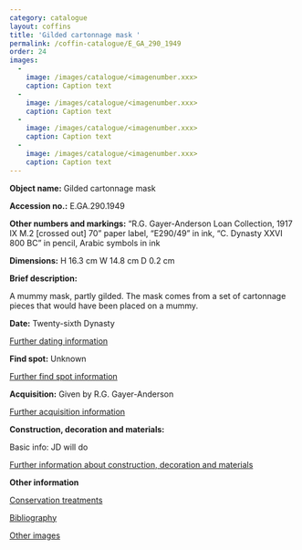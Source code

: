 ```yaml
---
category: catalogue
layout: coffins
title: 'Gilded cartonnage mask '
permalink: /coffin-catalogue/E_GA_290_1949
order: 24
images: 
  -
    image: /images/catalogue/<imagenumber.xxx>
    caption: Caption text
  -
    image: /images/catalogue/<imagenumber.xxx>
    caption: Caption text
  -
    image: /images/catalogue/<imagenumber.xxx>
    caption: Caption text
  -
    image: /images/catalogue/<imagenumber.xxx>
    caption: Caption text
---
```


**Object name:** 
Gilded cartonnage mask

**Accession no.:** 
E.GA.290.1949

**Other numbers and markings:**
“R.G. Gayer-Anderson Loan Collection, 1917 IX M.2 [crossed out] 70” paper label, “E290/49” in ink, “C. Dynasty XXVI 800 BC” in pencil, Arabic symbols in ink

**Dimensions:** 
H 16.3 cm
W 14.8 cm
D 0.2 cm

**Brief description:** 

A mummy mask, partly gilded. The mask comes from a set of cartonnage pieces that would have been placed on a mummy.   

**Date:**
Twenty-sixth Dynasty

[Further dating information](/catalogue_extras/E_GA_290_1949_dating)

**Find spot:**
Unknown

[Further find spot information](/catalogue_extras/E_GA_290_1949_findspot)

**Acquisition:**
Given by R.G. Gayer-Anderson

[Further acquisition information](/catalogue_extras/E_GA_290_1949_acquisition)

**Construction, decoration and materials:**

Basic info: JD will do

[Further information about construction, decoration and materials](/catalogue_extras/E_GA_290_1949_materials)


**Other information**

[Conservation treatments](/catalogue_extras/E_GA_290_1949_conservation)

[Bibliography](/catalogue_extras/E_GA_290_1949_bibliography)

[Other images](/catalogue_extras/E_GA_290_1949_imagesheet)

